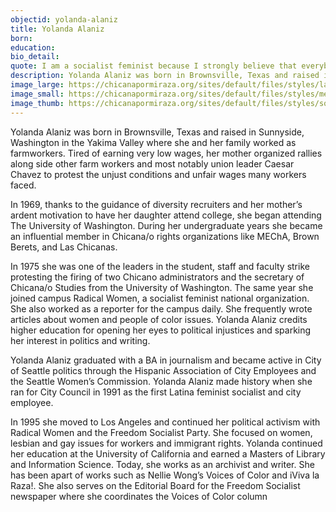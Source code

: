 ```yaml
---
objectid: yolanda-alaniz
title: Yolanda Alaniz
born:
education:
bio_detail:
quote: I am a socialist feminist because I strongly believe that everybody can someday be equal and that we can end the oppression that we as 3rd World Women as well as other oppressed groups face.
description: Yolanda Alaniz was born in Brownsville, Texas and raised in Sunnyside, Washington in the Yakima Valley where she and her family worked as farmworkers. Tired of earning very low wages, her mother organized rallies along side other farm workers and most notably union leader Caesar Chavez to protest the unjust conditions and unfair wages many workers faced.
image_large: https://chicanapormiraza.org/sites/default/files/styles/large/public/Screen%20Shot%202015-11-03%20at%206.34.04%20AM.png
image_small: https://chicanapormiraza.org/sites/default/files/styles/medium/public/Screen%20Shot%202015-11-03%20at%206.34.04%20AM.png
image_thumb: https://chicanapormiraza.org/sites/default/files/styles/square_thumbnail/public/Screen%20Shot%202015-11-03%20at%206.34.04%20AM.png
---
```


Yolanda Alaniz was born in Brownsville, Texas and raised in Sunnyside, Washington in the Yakima Valley where she and her family worked as farmworkers. Tired of earning very low wages, her mother organized rallies along side other farm workers and most notably union leader Caesar Chavez to protest the unjust conditions and unfair wages many workers faced.

In 1969, thanks to the guidance of diversity recruiters and her mother’s ardent motivation to have her daughter attend college, she began attending The University of Washington. During her undergraduate years she became an influential member in Chicana/o rights organizations like MEChA, Brown Berets, and Las Chicanas.

In 1975 she was one of the leaders in the student, staff and faculty strike protesting the firing of two Chicano administrators and the secretary of Chicana/o Studies from the University of Washington. The same year she joined campus Radical Women, a socialist feminist national organization. She also worked as a reporter for the campus daily. She frequently wrote articles about women and people of color issues. Yolanda Alaniz credits higher education for opening her eyes to political injustices and sparking her interest in politics and writing.

Yolanda Alaniz graduated with a BA in journalism and became active in City of Seattle politics through the Hispanic Association of City Employees and the Seattle Women’s Commission. Yolanda Alaniz made history when she ran for City Council in 1991 as the first Latina feminist socialist and city employee.

In 1995 she moved to Los Angeles and continued her political activism with Radical Women and the Freedom Socialist Party. She focused on women, lesbian and gay issues for workers and immigrant rights. Yolanda continued her education at the University of California and earned a Masters of Library and Information Science. Today, she works as an archivist and writer. She has been apart of works such as Nellie Wong’s Voices of Color and iViva la Raza!. She also serves on the Editorial Board for the Freedom Socialist newspaper where she coordinates the Voices of Color column

